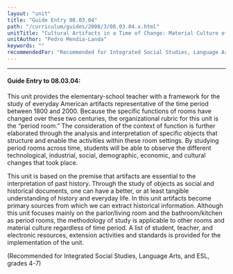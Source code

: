 ```yaml
---
layout: "unit"
title: "Guide Entry 08.03.04"
path: "/curriculum/guides/2008/3/08.03.04.x.html"
unitTitle: "Cultural Artifacts in a Time of Change: Material Culture of Daily Life"
unitAuthor: "Pedro Mendia-Landa"
keywords: ""
recommendedFor: "Recommended for Integrated Social Studies, Language Arts, and ESL, grades 4-7"
---
```

<body>
<hr/>
<h4>
Guide Entry to 08.03.04:
</h4>
<p>
This unit provides the elementary-school teacher with a framework for the study of everyday American artifacts representative of the time period between 1800 and 2000. Because the specific functions of rooms have changed over these two centuries, the organizational rubric for this unit is the “period room.” The consideration of the context of function is further elaborated through the analysis and interpretation of specific objects that structure and enable the activities within these room settings. By studying period rooms across time, students will be able to observe the different technological, industrial, social, demographic, economic, and cultural changes that took place.
</p>
<p>
This unit is based on the premise that artifacts are essential to the interpretation of past history. Through the study of objects as social and historical documents, one can have a better, or at least tangible understanding of history and everyday life. In this unit artifacts become primary sources from which we can extract historical information. Although this unit focuses mainly on the parlor/living room and the bathroom/kitchen as period rooms, the methodology of study is applicable to other rooms and material culture regardless of time period. A list of student, teacher, and electronic resources, extension activities and standards is provided for the implementation of the unit.
</p>
<p>
(Recommended for Integrated Social Studies, Language Arts, and ESL, grades 4-7)
</p>
</body>